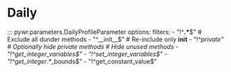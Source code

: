 # Daily

::: pywr.parameters.DailyProfileParameter
    options:
      filters:
        - "!^__.*__$"      # Exclude all dunder methods
        - "^__init__$"     # Re-include only __init__
        - "!^_private"    # Optionally hide private methods
        # Hide unused methods
        - "!^get_integer_variables$"
        - "!^set_integer_variables$"
        - "!^get_integer_.*_bounds$"
        - "!^get_constant_value$"